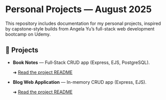# Personal Projects — August 2025

This repository includes documentation for my personal projects, inspired by capstone-style builds from Angela Yu’s full-stack web development bootcamp on Udemy.

## 📂 Projects

- **Book Notes** — Full‑Stack CRUD app (Express, EJS, PostgreSQL).  
  
  ➜ [Read the project README](./book-notes/README.md)

- **Blog Web Application** — In-memory CRUD app (Express, EJS).
  
  ➜ [Read the project README](./blog-web-application/README.md) 
